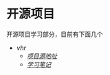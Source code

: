 # 开源项目

开源项目学习部分，目前有下面几个
- *vhr*
    - [*项目源地址*](https://github.com/lenve/vhr)
    - [*学习笔记*](/backend/OpenSourceProjs/vhr/vhr_index.md)
